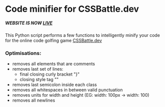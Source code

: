 # Code minifier for CSSBattle.dev

##### WEBSITE IS NOW [LIVE](https://cssbattle-minifier.onrender.com/)


This Python script performs a few functions to intelligently minify your code for the online code golfing game [CSSBattle.dev](https://cssbattle.dev/)

### Optimisations:
* removes all elements that are comments
* removes last set of lines:
  * final closing curly bracket "}"
  * closing style tag "</style>"
 * removes last semicolon inside each class
 * removes all whitespaces in between valid punctuation
 * removes units for width and height (EG: width: 100px -> width: 100)
 * removes all newlines